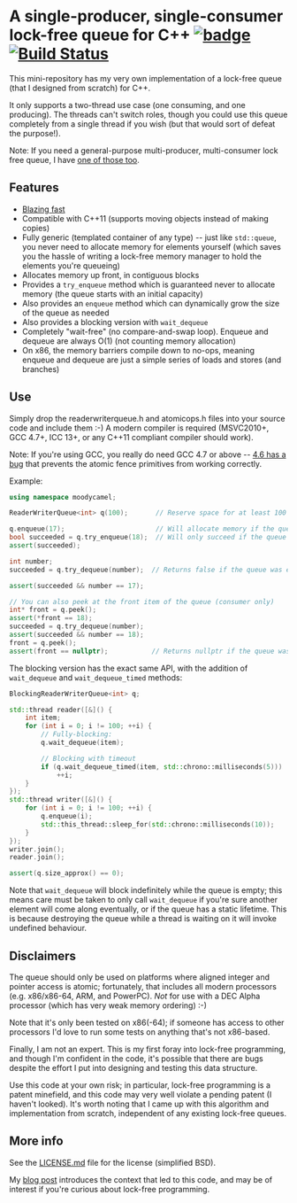 # A single-producer, single-consumer lock-free queue for C++ [![badge](https://img.shields.io/badge/conan.io-readerwriterqueue%2F1.0.0-green.svg?logo=data:image/png;base64%2CiVBORw0KGgoAAAANSUhEUgAAAA4AAAAOCAMAAAAolt3jAAAA1VBMVEUAAABhlctjlstkl8tlmMtlmMxlmcxmmcxnmsxpnMxpnM1qnc1sn85voM91oM11oc1xotB2oc56pNF6pNJ2ptJ8ptJ8ptN9ptN8p9N5qNJ9p9N9p9R8qtOBqdSAqtOAqtR%2BrNSCrNJ/rdWDrNWCsNWCsNaJs9eLs9iRvNuVvdyVv9yXwd2Zwt6axN6dxt%2Bfx%2BChyeGiyuGjyuCjyuGly%2BGlzOKmzOGozuKoz%2BKqz%2BOq0OOv1OWw1OWw1eWx1eWy1uay1%2Baz1%2Baz1%2Bez2Oe02Oe12ee22ujUGwH3AAAAAXRSTlMAQObYZgAAAAFiS0dEAIgFHUgAAAAJcEhZcwAACxMAAAsTAQCanBgAAAAHdElNRQfgBQkREyOxFIh/AAAAiklEQVQI12NgAAMbOwY4sLZ2NtQ1coVKWNvoc/Eq8XDr2wB5Ig62ekza9vaOqpK2TpoMzOxaFtwqZua2Bm4makIM7OzMAjoaCqYuxooSUqJALjs7o4yVpbowvzSUy87KqSwmxQfnsrPISyFzWeWAXCkpMaBVIC4bmCsOdgiUKwh3JojLgAQ4ZCE0AMm2D29tZwe6AAAAAElFTkSuQmCC)](http://www.conan.io/source/readerwriterqueue/1.0.0/Manu343726/testing) [![Build Status](https://travis-ci.org/Manu343726/readerwriterqueue.svg?branch=master)](https://travis-ci.org/Manu343726/readerwriterqueue)

This mini-repository has my very own implementation of a lock-free queue (that I designed from scratch) for C++.

It only supports a two-thread use case (one consuming, and one producing). The threads can't switch roles, though
you could use this queue completely from a single thread if you wish (but that would sort of defeat the purpose!).

Note: If you need a general-purpose multi-producer, multi-consumer lock free queue, I have [one of those too][mpmc].


## Features

- [Blazing fast][benchmarks]
- Compatible with C++11 (supports moving objects instead of making copies)
- Fully generic (templated container of any type) -- just like `std::queue`, you never need to allocate memory for elements yourself
  (which saves you the hassle of writing a lock-free memory manager to hold the elements you're queueing)
- Allocates memory up front, in contiguous blocks
- Provides a `try_enqueue` method which is guaranteed never to allocate memory (the queue starts with an initial capacity)
- Also provides an `enqueue` method which can dynamically grow the size of the queue as needed
- Also provides a blocking version with `wait_dequeue`
- Completely "wait-free" (no compare-and-swap loop). Enqueue and dequeue are always O(1) (not counting memory allocation)
- On x86, the memory barriers compile down to no-ops, meaning enqueue and dequeue are just a simple series of loads and stores (and branches)


## Use

Simply drop the readerwriterqueue.h and atomicops.h files into your source code and include them :-)
A modern compiler is required (MSVC2010+, GCC 4.7+, ICC 13+, or any C++11 compliant compiler should work).

Note: If you're using GCC, you really do need GCC 4.7 or above -- [4.6 has a bug][gcc46bug] that prevents the atomic fence primitives
from working correctly.

Example:

```cpp
using namespace moodycamel;

ReaderWriterQueue<int> q(100);       // Reserve space for at least 100 elements up front

q.enqueue(17);                       // Will allocate memory if the queue is full
bool succeeded = q.try_enqueue(18);  // Will only succeed if the queue has an empty slot (never allocates)
assert(succeeded);

int number;
succeeded = q.try_dequeue(number);  // Returns false if the queue was empty

assert(succeeded && number == 17);

// You can also peek at the front item of the queue (consumer only)
int* front = q.peek();
assert(*front == 18);
succeeded = q.try_dequeue(number);
assert(succeeded && number == 18);
front = q.peek(); 
assert(front == nullptr);           // Returns nullptr if the queue was empty
```

The blocking version has the exact same API, with the addition of `wait_dequeue` and
`wait_dequeue_timed` methods:

```cpp
BlockingReaderWriterQueue<int> q;

std::thread reader([&]() {
    int item;
    for (int i = 0; i != 100; ++i) {
        // Fully-blocking:
        q.wait_dequeue(item);

        // Blocking with timeout
        if (q.wait_dequeue_timed(item, std::chrono::milliseconds(5)))
            ++i;
    }
});
std::thread writer([&]() {
    for (int i = 0; i != 100; ++i) {
        q.enqueue(i);
        std::this_thread::sleep_for(std::chrono::milliseconds(10));
    }
});
writer.join();
reader.join();

assert(q.size_approx() == 0);
```
    
Note that `wait_dequeue` will block indefinitely while the queue is empty; this
means care must be taken to only call `wait_dequeue` if you're sure another element
will come along eventually, or if the queue has a static lifetime. This is because
destroying the queue while a thread is waiting on it will invoke undefined behaviour.

    
## Disclaimers

The queue should only be used on platforms where aligned integer and pointer access is atomic; fortunately, that
includes all modern processors (e.g. x86/x86-64, ARM, and PowerPC). *Not* for use with a DEC Alpha processor (which has very weak memory ordering) :-)

Note that it's only been tested on x86(-64); if someone has access to other processors I'd love to run some tests on
anything that's not x86-based.

Finally, I am not an expert. This is my first foray into lock-free programming, and though I'm confident in the code,
it's possible that there are bugs despite the effort I put into designing and testing this data structure.

Use this code at your own risk; in particular, lock-free programming is a patent minefield, and this code may very
well violate a pending patent (I haven't looked). It's worth noting that I came up with this algorithm and
implementation from scratch, independent of any existing lock-free queues.


## More info

See the [LICENSE.md][license] file for the license (simplified BSD).

My [blog post][blog] introduces the context that led to this code, and may be of interest if you're curious
about lock-free programming.


[blog]: http://moodycamel.com/blog/2013/a-fast-lock-free-queue-for-c++
[license]: LICENSE.md
[benchmarks]: http://moodycamel.com/blog/2013/a-fast-lock-free-queue-for-c++#benchmarks
[gcc46bug]: http://stackoverflow.com/questions/16429669/stdatomic-thread-fence-has-undefined-reference
[mpmc]: https://github.com/cameron314/concurrentqueue

